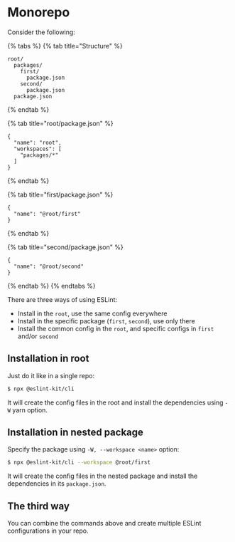 # Monorepo

Consider the following:

{% tabs %}
{% tab title="Structure" %}
```text
root/
  packages/
    first/
      package.json
    second/
      package.json
  package.json
```
{% endtab %}

{% tab title="root/package.json" %}
```text
{
  "name": "root",
  "workspaces": [
    "packages/*"
  ]
}
```
{% endtab %}

{% tab title="first/package.json" %}
```
{
  "name": "@root/first"
}
```
{% endtab %}

{% tab title="second/package.json" %}
```
{
  "name": "@root/second"
}
```
{% endtab %}
{% endtabs %}

There are three ways of using ESLint:

* Install in the `root`, use the same config everywhere
* Install in the specific package \(`first`, `second`\), use only there
* Install the common config in the `root`, and specific configs in `first` and/or `second`

## Installation in root

Just do it like in a single repo:

```bash
$ npx @eslint-kit/cli
```

It will create the config files in the root and install the dependencies using `-W` yarn option.

## Installation in nested package

Specify the package using `-W, --workspace <name>` option:

```bash
$ npx @eslint-kit/cli --workspace @root/first
```

It will create the config files in the nested package and install the dependencies in its `package.json`.

## The third way

You can combine the commands above and create multiple ESLint configurations in your repo.


